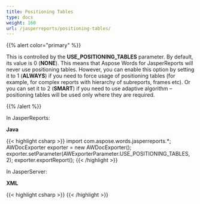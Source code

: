 ```yaml
---
title: Positioning Tables
type: docs
weight: 160
url: /jasperreports/positioning-tables/
---
```


{{% alert color="primary" %}} 

This is controlled by the **USE_POSITIONING_TABLES** parameter. By default, its value is 0 (**NONE**). This means that Aspose Words for JasperReports will never use positioning tables. However, you can enable this option by setting it to 1 (**ALWAYS**) if you need to force usage of positioning tables (for example, for complex reports with hierarchy of subreports, frames etc). Or you can set it to 2 (**SMART**) if you need to use adaptive algorithm – positioning tables will be used only where they are required.

{{% /alert %}} 

In JasperReports:

**Java**

{{< highlight csharp >}}
   import com.aspose.words.jasperreports.*;
   AWDocExporter exporter = new AWDocExporter();
   exporter.setParameter(AWExporterParameter.USE_POSITIONING_TABLES, 2);
   exporter.exportReport();
{{< /highlight >}}

In JasperServer:

**XML**

{{< highlight csharp >}}
<bean id="aw_exportParameters" class="com.aspose.words.jasperreports.AWExportParametersBean">
    <property name="usePositioningTables" value="2"/>
</bean>
{{< /highlight >}}

